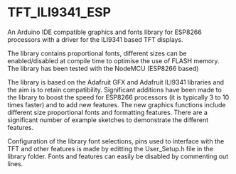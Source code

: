 # TFT_ILI9341_ESP

An Arduino IDE compatible graphics and fonts library for ESP8266 processors with a driver for the ILI9341 based TFT displays.

The library contains proportional fonts, different sizes can be enabled/disabled at compile time to optimise the use of FLASH memory.  The library has been tested with the NodeMCU (ESP8266 based)

The library is based on the Adafruit GFX and Adafruit ILI9341 libraries and the aim is to retain compatibility. Significant additions have been made to the library to boost the speed for ESP8266 processors (it is typically 3 to 10 times faster) and to add new features. The new graphics functions include different size proportional fonts and formatting features. There are a significant number of example sketches to demonstrate the different features.

Configuration of the library font selections, pins used to interface with the TFT and other features is made by editting the User_Setup.h file in the library folder.  Fonts and features can easily be disabled by commenting out lines.

